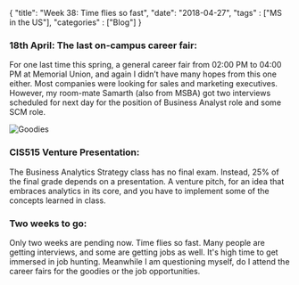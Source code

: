 {
    "title": "Week 38: Time flies so fast",
    "date": "2018-04-27",
    "tags" : ["MS in the US"],
    "categories" : ["Blog"]
}

###  18th April: The last on-campus career fair:

For one last time this spring, a general career fair from 02:00 PM to 04:00 PM at Memorial Union, and again I didn’t have many hopes from this one either. Most companies were looking for sales and marketing executives. However, my room-mate Samarth (also from MSBA) got two interviews scheduled for next day for the position of Business Analyst role and some SCM role.

![Goodies](/images/MSBA/38/IMG_20180418_160359.jpg)

###  CIS515 Venture Presentation:

The Business Analytics Strategy class has no final exam. Instead, 25% of the final grade depends on a presentation. A venture pitch, for an idea that embraces analytics in its core, and you have to implement some of the concepts learned in class.

###  Two weeks to go:
Only two weeks are pending now. Time flies so fast. Many people are getting interviews, and some are getting jobs as well. It's high time to get immersed in job hunting. Meanwhile I am questioning myself, do I attend the career fairs for the goodies or the job opportunities.
